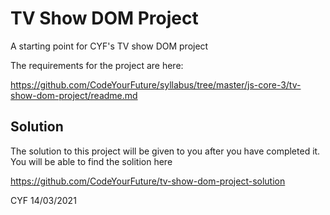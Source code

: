 # TV Show DOM Project

A starting point for CYF's TV show DOM project

The requirements for the project are here:

https://github.com/CodeYourFuture/syllabus/tree/master/js-core-3/tv-show-dom-project/readme.md

## Solution

The solution to this project will be given to you after you have completed it. You will be able to find the solition here

https://github.com/CodeYourFuture/tv-show-dom-project-solution

CYF 14/03/2021

